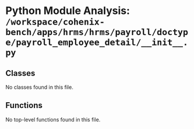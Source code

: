 # Python Module Analysis: `/workspace/cohenix-bench/apps/hrms/hrms/payroll/doctype/payroll_employee_detail/__init__.py`

## Classes

No classes found in this file.


## Functions

No top-level functions found in this file.
